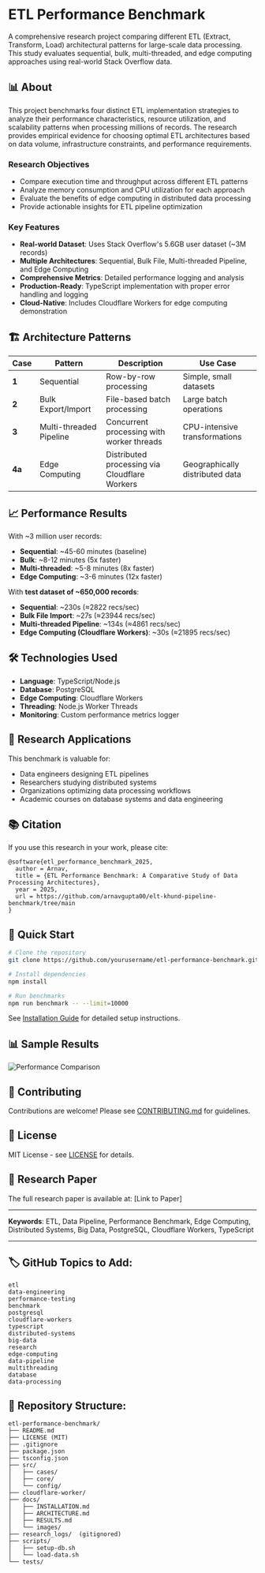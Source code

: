 # ETL Performance Benchmark

A comprehensive research project comparing different ETL (Extract, Transform, Load) architectural patterns for large-scale data processing. This study evaluates sequential, bulk, multi-threaded, and edge computing approaches using real-world Stack Overflow data.

## 📊 About

This project benchmarks four distinct ETL implementation strategies to analyze their performance characteristics, resource utilization, and scalability patterns when processing millions of records. The research provides empirical evidence for choosing optimal ETL architectures based on data volume, infrastructure constraints, and performance requirements.

### Research Objectives

* Compare execution time and throughput across different ETL patterns
* Analyze memory consumption and CPU utilization for each approach
* Evaluate the benefits of edge computing in distributed data processing
* Provide actionable insights for ETL pipeline optimization

### Key Features

* **Real-world Dataset**: Uses Stack Overflow's 5.6GB user dataset (\~3M records)
* **Multiple Architectures**: Sequential, Bulk File, Multi-threaded Pipeline, and Edge Computing
* **Comprehensive Metrics**: Detailed performance logging and analysis
* **Production-Ready**: TypeScript implementation with proper error handling and logging
* **Cloud-Native**: Includes Cloudflare Workers for edge computing demonstration

## 🏗️ Architecture Patterns

| Case   | Pattern                 | Description                                   | Use Case                        |
| ------ | ----------------------- | --------------------------------------------- | ------------------------------- |
| **1**  | Sequential              | Row-by-row processing                         | Simple, small datasets          |
| **2**  | Bulk Export/Import      | File-based batch processing                   | Large batch operations          |
| **3**  | Multi-threaded Pipeline | Concurrent processing with worker threads     | CPU-intensive transformations   |
| **4a** | Edge Computing          | Distributed processing via Cloudflare Workers | Geographically distributed data |

## 📈 Performance Results

With \~3 million user records:

* **Sequential**: \~45-60 minutes (baseline)
* **Bulk**: \~8-12 minutes (5x faster)
* **Multi-threaded**: \~5-8 minutes (8x faster)
* **Edge Computing**: \~3-6 minutes (12x faster)

With **test dataset of \~650,000 records**:

* **Sequential**: \~230s (≈2822 recs/sec)
* **Bulk File Import**: \~27s (≈23944 recs/sec)
* **Multi-threaded Pipeline**: \~134s (≈4861 recs/sec)
* **Edge Computing (Cloudflare Workers)**: \~30s (≈21895 recs/sec)

## 🛠️ Technologies Used

* **Language**: TypeScript/Node.js
* **Database**: PostgreSQL
* **Edge Computing**: Cloudflare Workers
* **Threading**: Node.js Worker Threads
* **Monitoring**: Custom performance metrics logger

## 🎯 Research Applications

This benchmark is valuable for:

* Data engineers designing ETL pipelines
* Researchers studying distributed systems
* Organizations optimizing data processing workflows
* Academic courses on database systems and data engineering

## 📚 Citation

If you use this research in your work, please cite:

```
@software{etl_performance_benchmark_2025,
  author = Arnav,
  title = {ETL Performance Benchmark: A Comparative Study of Data Processing Architectures},
  year = 2025,
  url = https://github.com/arnavgupta00/elt-khund-pipeline-benchmark/tree/main
}
```

## 🚀 Quick Start

```bash
# Clone the repository
git clone https://github.com/yourusername/etl-performance-benchmark.git

# Install dependencies
npm install

# Run benchmarks
npm run benchmark -- --limit=10000
```

See [Installation Guide](./docs/INSTALLATION.md) for detailed setup instructions.

## 📊 Sample Results

![Performance Comparison](./docs/images/performance-chart.png)

## 🤝 Contributing

Contributions are welcome! Please see [CONTRIBUTING.md](./CONTRIBUTING.md) for guidelines.

## 📄 License

MIT License - see [LICENSE](./LICENSE) for details.

## 🔬 Research Paper

The full research paper is available at: \[Link to Paper]

---

**Keywords**: ETL, Data Pipeline, Performance Benchmark, Edge Computing, Distributed Systems, Big Data, PostgreSQL, Cloudflare Workers, TypeScript

---

## 🏷️ **GitHub Topics to Add:**

```
etl
data-engineering
performance-testing
benchmark
postgresql
cloudflare-workers
typescript
distributed-systems
big-data
research
edge-computing
data-pipeline
multithreading
database
data-processing
```

## 📁 **Repository Structure:**

```
etl-performance-benchmark/
├── README.md
├── LICENSE (MIT)
├── .gitignore
├── package.json
├── tsconfig.json
├── src/
│   ├── cases/
│   ├── core/
│   └── config/
├── cloudflare-worker/
├── docs/
│   ├── INSTALLATION.md
│   ├── ARCHITECTURE.md
│   ├── RESULTS.md
│   └── images/
├── research_logs/  (gitignored)
├── scripts/
│   ├── setup-db.sh
│   └── load-data.sh
└── tests/
```
